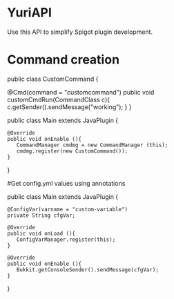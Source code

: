# YuriAPI

Use this API to simplify Spigot plugin development.

# Command creation

public class CustomCommand {

@Cmd(command = "customcommand")
public void customCmdRun(CommandClass c){
    c.getSender().sendMessage("working");
}
}

public class Main extends JavaPlugin {

    @Override
    public void onEnable (){
       CommandManager cmdmg = new CommandManager (this);
       cmdmg.register(new CustomCommand());
    }

}

#Get config.yml values using annotations

public class Main extends JavaPlugin {

    @ConfigVar(varname = "custom-variable")
    private String cfgVar;

    @Override
    public void onLoad (){
       ConfigVarManager.register(this);
    }

    @Override
    public void onEnable (){
       Bukkit.getConsoleSender().sendMessage(cfgVar);
    }

}
